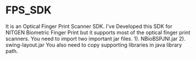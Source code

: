 # FPS_SDK
It is an Optical Finger Print Scanner SDK. I've Developed this SDK for NITGEN Biometric Finger Print but it supports most of the optical finger print scanners.
You need to import two important jar files. 
1). NBioBSPJNI.jar
2). swing-layout.jar
You also need to copy supporting libraries in java library path.
